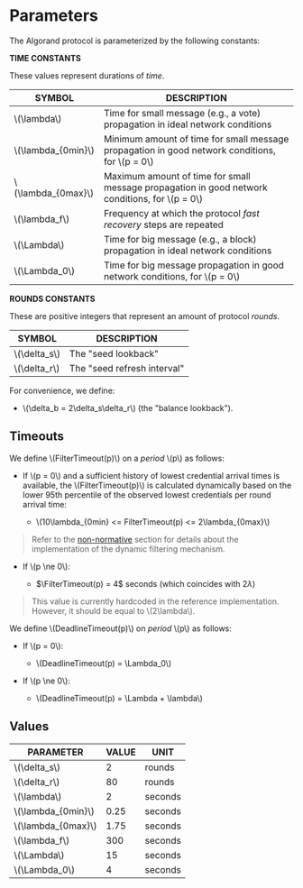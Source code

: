 # Parameters

The Algorand protocol is parameterized by the following constants:

**TIME CONSTANTS**

These values represent durations of _time_.

| SYMBOL               | DESCRIPTION                                                                                      |
|----------------------|--------------------------------------------------------------------------------------------------|
| \\(\lambda\\)        | Time for small message (e.g., a vote) propagation in ideal network conditions                    |
| \\(\lambda_{0min}\\) | Minimum amount of time for small message propagation in good network conditions, for \\(p = 0\\) |
| \\(\lambda_{0max}\\) | Maximum amount of time for small message propagation in good network conditions, for \\(p = 0\\) |
| \\(\lambda_f\\)      | Frequency at which the protocol _fast recovery_ steps are repeated                               |
| \\(\Lambda\\)        | Time for big message (e.g., a block) propagation in ideal network conditions                     |
| \\(\Lambda_0\\)      | Time for big message propagation in good network conditions, for \\(p = 0\\)                     |

**ROUNDS CONSTANTS**

These are positive integers that represent an amount of protocol _rounds_.

| SYMBOL         | DESCRIPTION                 |
|----------------|-----------------------------|
| \\(\delta_s\\) | The "seed lookback"         |
| \\(\delta_r\\) | The "seed refresh interval" |

For convenience, we define:

- \\(\delta_b = 2\delta_s\delta_r\\) (the "balance lookback").

## Timeouts

We define \\(FilterTimeout(p)\\) on a _period_ \\(p\\) as follows:

- If \\(p = 0\\) and a sufficient history of lowest credential arrival times is
available, the \\(FilterTimeout(p)\\) is calculated dynamically based on the
lower 95th percentile of the observed lowest credentials per round arrival time:

  - \\(10\lambda_{0min} <= FilterTimeout(p) <= 2\lambda_{0max}\\)

> Refer to the [non-normative](abft-overview.md#dynamic-filter-timeout) section
> for details about the implementation of the dynamic filtering mechanism.

- If \\(p \ne 0\\):

  - $\FilterTimeout(p) = 4$ seconds (which coincides with $2\lambda$)

> This value is currently hardcoded in the reference implementation. However, it
> should be equal to \\(2\lambda\\).

We define \\(DeadlineTimeout(p)\\) on _period_ \\(p\\) as follows:

- If \\(p = 0\\):

  - \\(DeadlineTimeout(p) = \Lambda_0\\)

- If \\(p \ne 0\\):

  - \\(DeadlineTimeout(p) = \Lambda + \lambda\\)

## Values

| PARAMETER            | VALUE | UNIT    |
|----------------------|-------|---------|
| \\(\delta_s\\)       | 2     | rounds  |
| \\(\delta_r\\)       | 80    | rounds  |
| \\(\lambda\\)        | 2     | seconds |
| \\(\lambda_{0min}\\) | 0.25  | seconds |
| \\(\lambda_{0max}\\) | 1.75  | seconds |
| \\(\lambda_f\\)      | 300   | seconds |
| \\(\Lambda\\)        | 15    | seconds |
| \\(\Lambda_0\\)      | 4     | seconds |
